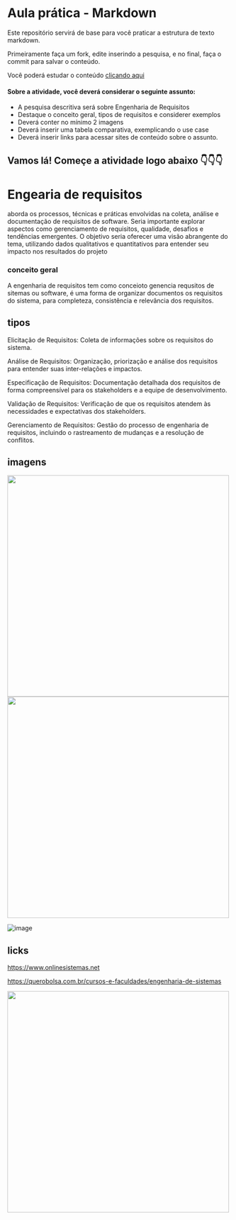 # Aula prática - Markdown

Este repositório servirá de base para você praticar a estrutura de texto markdown. 

Primeiramente faça um fork, edite inserindo a pesquisa, e no final, faça o commit para salvar o conteúdo.

Você poderá estudar o conteúdo [clicando aqui](https://docs.pipz.com/central-de-ajuda/learning-center/guia-basico-de-markdown#open)

#### Sobre a atividade, você deverá considerar o seguinte assunto:

- A pesquisa descritiva será sobre Engenharia de Requisitos
- Destaque o conceito geral, tipos de requisitos e considerer exemplos
- Deverá conter no mínimo 2 imagens
- Deverá inserir uma tabela comparativa, exemplicando o use case
- Deverá inserir links para acessar sites de conteúdo sobre o assunto.


## Vamos lá! Começe a atividade logo abaixo 👇👇👇

# Engearia de requisitos

 aborda os processos, técnicas e práticas envolvidas na coleta, análise e documentação de requisitos de software. Seria importante explorar aspectos como gerenciamento de requisitos, qualidade, desafios e tendências emergentes. O objetivo seria oferecer uma visão abrangente do tema, utilizando dados qualitativos e quantitativos para entender seu impacto nos resultados do projeto

### conceito geral

 A engenharia de requisitos tem como conceioto genencia requsitos de sitemas ou software, é uma forma de organizar documentos  os requisitos do sistema, para completeza, consistência e relevância dos requisitos.

## tipos 
Elicitação de Requisitos: Coleta de informações sobre os requisitos do sistema.

Análise de Requisitos: Organização, priorização e análise dos requisitos para entender suas inter-relações e impactos.

Especificação de Requisitos: Documentação detalhada dos requisitos de forma compreensível para os stakeholders e a equipe de desenvolvimento.

Validação de Requisitos: Verificação de que os requisitos atendem às necessidades e expectativas dos stakeholders.

Gerenciamento de Requisitos: Gestão do processo de engenharia de requisitos, incluindo o rastreamento de mudanças e a resolução de conflitos.

## imagens 

<img src="https://encrypted-tbn0.gstatic.com/images?q=tbn:ANd9GcQMop2fLLGa0OOcJ4vWD4NfsS_ppJLFtwBf6Bac93HmuA&s" width="500px">


<img src="https://slideplayer.com.br/slide/5622605/2/images/3/O+Processo+da+Engenharia+de+Requisitos.jpg" width="500px">

![image](https://github.com/arthurmfl/aulaMarkdown/assets/165023300/7f52f22b-65aa-450d-a35c-a8ef64c8bf8d)

## licks

https://www.onlinesistemas.net


https://querobolsa.com.br/cursos-e-faculdades/engenharia-de-sistemas

<img src="https://i.pinimg.com/originals/44/3e/67/443e6725484b80aa2ba46b2fd810a494.gif" width="500px">
